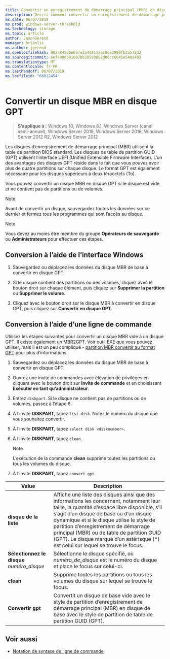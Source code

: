 ```yaml
---
title: Convertir un enregistrement de démarrage principal (MBR) en disque de table de partition GUID (GPT)
description: Décrit comment convertir un enregistrement de démarrage principal (MBR) en disque de table de partition GUID (GPT)
ms.date: 06/07/2019
ms.prod: windows-server-threshold
ms.technology: storage
ms.topic: article
author: JasonGerend
manager: brianlic
ms.author: jgerend
ms.openlocfilehash: 902a845bbe6a7e2a4d811aac0ea2990fb3557832
ms.sourcegitcommit: 6ef4986391607bb28593852d06cc6645e548a4b3
ms.translationtype: MT
ms.contentlocale: fr-FR
ms.lasthandoff: 06/07/2019
ms.locfileid: "66812454"
---
```

# <a name="convert-an-mbr-disk-into-a-gpt-disk"></a>Convertir un disque MBR en disque GPT

> **S’applique à :** Windows 10, Windows 8.1, Windows Server (canal semi-annuel), Windows Server 2019, Windows Server 2016, Windows Server 2012 R2, Windows Server 2012

Les disques d’enregistrement de démarrage principal (MBR) utilisent la table de partition BIOS standard. Les disques de table de partition GUID (GPT) utilisent l’interface UEFI (Unified Extensible Firmware Interface). L’un des avantages des disques GPT réside dans le fait que vous pouvez avoir plus de quatre partitions sur chaque disque. Le format GPT est également nécessaire pour les disques supérieurs à deux téraoctets (To).

Vous pouvez convertir un disque MBR en disque GPT si le disque est vide et ne contient pas de partitions ou de volumes.

> [!NOTE]
> Avant de convertir un disque, sauvegardez toutes les données sur ce dernier et fermez tous les programmes qui sont l’accès au disque.

> [!NOTE]
> Vous devez au moins être membre du groupe **Opérateurs de sauvegarde** ou **Administrateurs** pour effectuer ces étapes.

## <a name="converting-using-the-windows-interface"></a>Conversion à l’aide de l’interface Windows

1.  Sauvegardez ou déplacez les données du disque MBR de base à convertir en disque GPT.

2.  Si le disque contient des partitions ou des volumes, cliquez avec le bouton droit sur chaque élément, puis cliquez sur **Supprimer la partition** ou **Supprimer le volume**.

3.  Cliquez avec le bouton droit sur le disque MBR à convertir en disque GPT, puis cliquez sur **Convertir en disque GPT**.

## <a name="converting-using-a-command-line"></a>Conversion à l’aide d’une ligne de commande

Utilisez les étapes suivantes pour convertir un disque MBR vide à un disque GPT. Il existe également un MBR2GPT. Voir outil EXE que vous pouvez utiliser, mais il est un peu compliqué - [partition MBR convertir au format GPT](https://docs.microsoft.com/windows/deployment/mbr-to-gpt) pour plus d’informations.

1.  Sauvegardez ou déplacez les données du disque MBR de base à convertir en disque GPT.

2.  Ouvrez une invite de commandes avec élévation de privilèges en cliquant avec le bouton droit sur **Invite de commande** et en choisissant **Exécuter en tant qu’administrateur**.

3. Entrez `diskpart`. Si le disque ne contient pas de partitions ou de volumes, passez à l’étape 6.

4.  À l’invite **DISKPART**, tapez `list disk`. Notez le numéro du disque que vous souhaitez convertir.

5.  À l’invite **DISKPART**, tapez `select disk <disknumber>`.

6.  À l’invite **DISKPART**, tapez `clean`.

    > [!NOTE]
    > L’exécution de la commande **clean** supprime toutes les partitions ou tous les volumes du disque.

7.  À l’invite **DISKPART**, tapez `convert gpt`.

| Value  | Description  |
| ----- | ---- |
| **disque de la liste** | Affiche une liste des disques ainsi que des informations les concernant, notamment leur taille, la quantité d’espace libre disponible, s’il s’agit d’un disque de base ou d’un disque dynamique et si le disque utilise le style de partition d’enregistrement de démarrage principal (MBR) ou de table de partition GUID (GPT). Le disque marqué d’un astérisque (*) est celui sur lequel se trouve le focus. |
| **Sélectionnez le disque** *numéro_disque* | Sélectionne le disque spécifié, où *numéro_de_disque* est le numéro du disque et place le focus sur celui-ci. |
| **clean** | Supprime toutes les partitions ou tous les volumes du disque sur lequel se trouve le focus.  |
| **Convertir gpt**| Convertit un disque de base vide avec le style de partition d’enregistrement de démarrage principal (MBR) en disque de base avec le style de partition de table de partition GUID (GPT). |

## <a name="see-also"></a>Voir aussi

-   [Notation de syntaxe de ligne de commande](https://technet.microsoft.com/library/cc742449(v=ws.11).aspx)